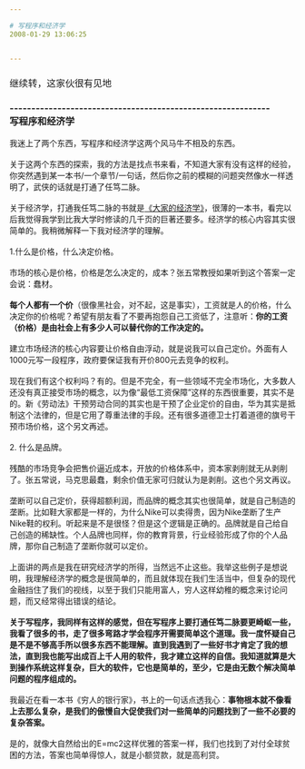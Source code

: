 ```yaml
---

# 写程序和经济学
2008-01-29 13:06:25


---
```



<h3 class="post-title"><span style="font-weight: normal;">继续转，这家伙很有见地</span></h3><h3 class="post-title">------------------------------------------------------------<br style="font-weight: bold;">	 	 写程序和经济学	     </h3>                            我迷上了两个东西，写程序和经济学这两个风马牛不相及的东西。<br />
<br />
关于这两个东西的探索，我的方法是找点书来看，不知道大家有没有这样的经验，你突然遇到某一本书/一个章节/一句话，然后你之前的模糊的问题突然像水一样透明了，武侠的话就是打通了任笃二脉。<br />
<br />
关于经济学，打通我任笃二脉的书就是<a target=_blank href="http://huajun.w18.net/2006/12/blog-post_07.html">《大家的经济学》</a>，很薄的一本书，看完以后我觉得我学到比我大学时修读的几千页的巨著还要多。经济学的核心内容其实很简单的。我稍微解释一下我对经济学的理解。<br />
<br />
1.什么是价格，什么决定价格。<br />
<br />
市场的核心是价格，价格是怎么决定的，成本？张五常教授如果听到这个答案一定会说：蠢材。<br />
<br />
<span style="font-weight: bold;">每个人都有一个价</span>（很像黑社会，对不起，这是事实），工资就是人的价格，什么决定你的价格呢？希望有朋友看了不要再抱怨自己工资低了，注意听：<span style="font-weight: bold;">你的工资（价格）是由社会上有多少人可以替代你的工作决定的。</span><br />
<br />
建立市场经济的核心内容要让价格自由浮动，就是说我可以自己定价。外面有人1000元写一段程序，政府要保证我有开价800元去竞争的权利。<br />
<br />
现在我们有这个权利吗？有的。但是不完全，有一些领域不完全市场化，大多数人还没有真正接受市场的概念，以为像“最低工资保障”这样的东西很重要，其实不是的。新《劳动法》干预劳动合同的其实也是干预了企业定价的自由，华为其实是抵制这个法律的，但是它用了尊重法律的手段。还有很多道德卫士打着道德的旗号干预市场价格，这个另文再述。<br />
<br />
2. 什么是品牌。<br />
<br />
残酷的市场竞争会把售价逼近成本，开放的价格体系中，资本家剥削就无从剥削了。张五常说，马克思最蠢，剩余价值无家可归就认为是剥削。这也个另文再议。<br />
<br />
垄断可以自己定价，获得超额利润，而品牌的概念其实也很简单，就是自己制造的垄断。比如鞋大家都是一样的，为什么Nike可以卖得贵，因为Nike垄断了生产Nike鞋的权利。听起来是不是很怪？但是这个逻辑是正确的。品牌就是自己给自己创造的稀缺性。个人品牌也同样，你的教育背景，行业经验形成了你的个人品牌，那你自己制造了垄断你就可以定价。<br />
<br />
上面讲的两点是我在研究经济学的所得，当然远不止这些。我举这些例子是想说明，我理解经济学的概念是很简单的，而且就体现在我们生活当中，但复杂的现代金融挡住了我们的视线，以至于我们只能用富人，穷人这样幼稚的概念来讨论问题，而又经常得出错误的结论。<br />
<br />
<span style="font-weight: bold;">关于写程序，我同样有这样的感觉，但在写程序上要打通任笃二脉要更崎岖一些，我看了很多的书，走了很多弯路才学会程序开需要简单这个道理。我一度怀疑自己是不是不够高手所以很多东西不能理解。直到我遇到了一些好书才肯定了我的想法，直到我也能写出成百上千人用的软件，我才建立这样的自信。我知道就算是大到操作系统这样复杂，巨大的软件，它也是简单的，至少，它是由无数个解决简单问题的程序组成的。</span><br />
<br />
我最近在看一本书《穷人的银行家》，书上的一句话点透我心：<span style="font-weight: bold;">事物根本就不像看上去那么复杂，是我们的傲慢自大促使我们对一些简单的问题找到了一些不必要的复杂答案。</span><br />
<br />
是的，就像大自然给出的E=mc2这样优雅的答案一样，我们也找到了对付全球贫困的方法，答案也简单得惊人，就是小额贷款，就是高利贷。
